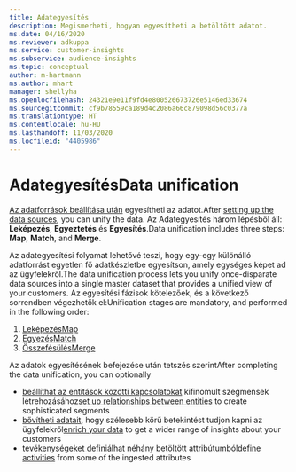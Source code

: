 ```yaml
---
title: Adategyesítés
description: Megismerheti, hogyan egyesítheti a betöltött adatot.
ms.date: 04/16/2020
ms.reviewer: adkuppa
ms.service: customer-insights
ms.subservice: audience-insights
ms.topic: conceptual
author: m-hartmann
ms.author: mhart
manager: shellyha
ms.openlocfilehash: 24321e9e11f9fd4e800526673726e5146ed33674
ms.sourcegitcommit: cf9b78559ca189d4c2086a66c879098d56c0377a
ms.translationtype: HT
ms.contentlocale: hu-HU
ms.lasthandoff: 11/03/2020
ms.locfileid: "4405986"
---
```

# <a name="data-unification"></a><span data-ttu-id="8425d-103">Adategyesítés</span><span class="sxs-lookup"><span data-stu-id="8425d-103">Data unification</span></span>

<span data-ttu-id="8425d-104">[Az adatforrások beállítása után](data-sources.md) egyesítheti az adatot.</span><span class="sxs-lookup"><span data-stu-id="8425d-104">After [setting up the data sources](data-sources.md), you can unify the data.</span></span> <span data-ttu-id="8425d-105">Az Adategyesítés három lépésből áll: **Leképezés**, **Egyeztetés** és **Egyesítés**.</span><span class="sxs-lookup"><span data-stu-id="8425d-105">Data unification includes three steps: **Map**, **Match**, and **Merge**.</span></span>

<span data-ttu-id="8425d-106">Az adategyesítési folyamat lehetővé teszi, hogy egy-egy különálló adatforrást egyetlen fő adatkészletbe egyesítson, amely egységes képet ad az ügyfelekről.</span><span class="sxs-lookup"><span data-stu-id="8425d-106">The data unification process lets you unify once-disparate data sources into a single master dataset that provides a unified view of your customers.</span></span> <span data-ttu-id="8425d-107">Az egyesítési fázisok kötelezőek, és a következő sorrendben végezhetők el:</span><span class="sxs-lookup"><span data-stu-id="8425d-107">Unification stages are mandatory, and performed in the following order:</span></span>

1. [<span data-ttu-id="8425d-108">Leképezés</span><span class="sxs-lookup"><span data-stu-id="8425d-108">Map</span></span>](map-entities.md)
2. [<span data-ttu-id="8425d-109">Egyezés</span><span class="sxs-lookup"><span data-stu-id="8425d-109">Match</span></span>](match-entities.md)
3. [<span data-ttu-id="8425d-110">Összefésülés</span><span class="sxs-lookup"><span data-stu-id="8425d-110">Merge</span></span>](merge-entities.md)

<span data-ttu-id="8425d-111">Az adatok egyesítésének befejezése után tetszés szerint</span><span class="sxs-lookup"><span data-stu-id="8425d-111">After completing the data unification, you can optionally</span></span>

- <span data-ttu-id="8425d-112">[beállíthat az entitások közötti kapcsolatokat](relationships.md) kifinomult szegmensek létrehozásához</span><span class="sxs-lookup"><span data-stu-id="8425d-112">[set up relationships between entities](relationships.md) to create sophisticated segments</span></span>
- <span data-ttu-id="8425d-113">[bővítheti adatait](enrichment-hub.md), hogy szélesebb körű betekintést tudjon kapni az ügyfelekről</span><span class="sxs-lookup"><span data-stu-id="8425d-113">[enrich your data](enrichment-hub.md) to get a wider range of insights about your customers</span></span>
- <span data-ttu-id="8425d-114">[tevékenységeket definiálhat](activities.md) néhány betöltött attribútumból</span><span class="sxs-lookup"><span data-stu-id="8425d-114">[define activities](activities.md) from some of the ingested attributes</span></span>
